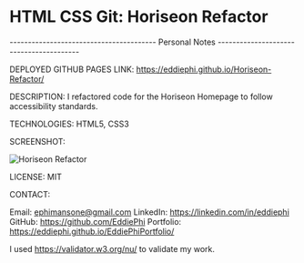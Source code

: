 # HTML CSS Git: Horiseon Refactor

---------------------------------------- Personal Notes ----------------------------------------

DEPLOYED GITHUB PAGES LINK: https://eddiephi.github.io/Horiseon-Refactor/ 

DESCRIPTION: I refactored code for the Horiseon Homepage to follow accessibility standards. 

TECHNOLOGIES: HTML5, CSS3

SCREENSHOT:

![Horiseon Refactor](./assets/images/Horiseon.png)

LICENSE: MIT

CONTACT: 

Email: ephimansone@gmail.com 
LinkedIn: https://linkedin.com/in/eddiephi
GitHub: https://github.com/EddiePhi
Portfolio: https://eddiephi.github.io/EddiePhiPortfolio/

I used https://validator.w3.org/nu/ to validate my work.
